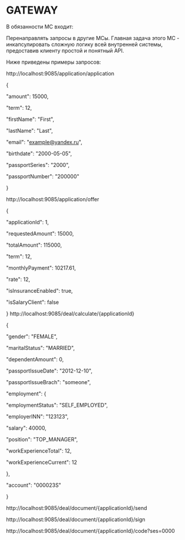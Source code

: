 # GATEWAY

В обязанности МС входит:

Перенаправлять запросы в другие МСы. 
Главная задача этого МС - инкапсулировать сложную логику всей внутренней системы, предоставив клиенту простой и понятный API.


Ниже приведены примеры запросов:


http://localhost:9085/application/application


{

"amount": 15000,

"term": 12,

"firstName": "First",

"lastName": "Last",

"email": "example@yandex.ru",

"birthdate": "2000-05-05",

"passportSeries": "2000",

"passportNumber": "200000"

}

http://localhost:9085/application/offer

{

"applicationId": 1,

"requestedAmount": 15000,

"totalAmount": 115000,

"term": 12,

"monthlyPayment": 10217.61,

"rate": 12,

"isInsuranceEnabled": true,

"isSalaryClient": false

}
http://localhost:9085/deal/calculate/{applicationId}

{

"gender": "FEMALE",

"maritalStatus": "MARRIED",

"dependentAmount": 0,

"passportIssueDate": "2012-12-10",

"passportIssueBrach": "someone",

"employment": {

"employmentStatus": "SELF_EMPLOYED",

"employerINN": "123123",

"salary": 40000,

"position": "TOP_MANAGER",

"workExperienceTotal": 12,

"workExperienceCurrent": 12

},

"account": "000023S"

}

http://localhost:9085/deal/document/{applicationId}/send

http://localhost:9085/deal/document/{applicationId}/sign

http://localhost:9085/deal/document/{applicationId}/code?ses=0000

